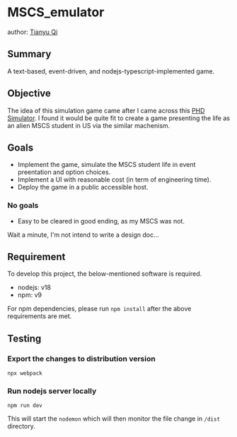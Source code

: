 # MSCS_emulator

author: [Tianyu Qi](https://www.linkedin.com/in/tianyu-q-477a25147/)

## Summary

A text-based, event-driven, and nodejs-typescript-implemented game.

## Objective

The idea of this simulation game came after I came across this [PHD Simulator](https://github.com/morriswmz/phd-game/tree/master/src). I found it would be quite fit to create a game presenting the life as an alien MSCS student in US via the similar machenism.

## Goals

 - Implement the game, simulate the MSCS student life in event preentation and option choices.
 - Implement a UI with reasonable cost (in term of engineering time).
 - Deploy the game in a public accessible host.

### No goals
 - Easy to be cleared in good ending, as my MSCS was not.

Wait a minute, I'm not intend to write a design doc...

## Requirement

To develop this project, the below-mentioned software is required.
 - nodejs: v18
 - npm: v9

For npm dependencies, please run `npm install` after the above requirements are met.

## Testing

### Export the changes to distribution version
```
npx webpack
```

### Run nodejs server locally
```
npm run dev
```
This will start the `nodemon` which will then monitor the file change in `/dist` directory.